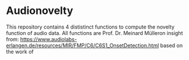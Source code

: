 # Audionovelty
This repository contains 4 dististinct functions to compute the novelty function of audio data. All functions are Prof. Dr. Meinard Mülleron insight from:  https://www.audiolabs-erlangen.de/resources/MIR/FMP/C6/C6S1_OnsetDetection.html based on the work of 
